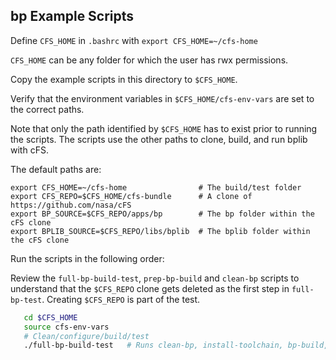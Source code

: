 ## bp Example Scripts

Define `CFS_HOME` in `.bashrc` with `export CFS_HOME=~/cfs-home`

`CFS_HOME` can be any folder for which the user has rwx permissions.

Copy the example scripts in this directory to `$CFS_HOME`.

Verify that the environment variables in `$CFS_HOME/cfs-env-vars` are set to the correct paths.

Note that only the path identified by `$CFS_HOME` has to exist prior to running the scripts. The scripts use the other paths to clone, build, and run bplib with cFS.

The default paths are:

```
export CFS_HOME=~/cfs-home                # The build/test folder
export CFS_REPO=$CFS_HOME/cfs-bundle      # A clone of https://github.com/nasa/cFS
export BP_SOURCE=$CFS_REPO/apps/bp        # The bp folder within the cFS clone
export BPLIB_SOURCE=$CFS_REPO/libs/bplib  # The bplib folder within the cFS clone
```

Run the scripts in the following order:

Review the `full-bp-build-test`, `prep-bp-build` and `clean-bp` scripts to understand that the `$CFS_REPO` clone gets deleted as the first step in `full-bp-test`. Creating `$CFS_REPO` is part of the test.

```sh
   cd $CFS_HOME
   source cfs-env-vars
   # Clean/configure/build/test
   ./full-bp-build-test   # Runs clean-bp, install-toolchain, bp-build, and bp-test
```

